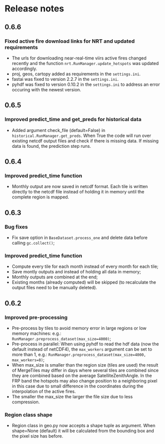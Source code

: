 # Release notes

<!-- do not remove -->
## 0.6.6

### Fixed active fire download links for NRT and updated requirements
- The urls for downloading near-real-time viirs active fires changed recently and the function `nrt.RunManager.update_hotspots` was updated accordingly.
- proj, geos, cartopy added as requirements in the `settings.ini`.
- fastai was fixed to version 2.2.7 in the `settings.ini`.
- pyhdf was fixed to version 0.10.2 in the `settings.ini` to address an error occuring with the newest version.

## 0.6.5

### Improved predict_time and get_preds for historical data
- Added argument check_file (default=False) in `historical.RunManager.get_preds`. When True the code will run over existing netcdf output files and check if there is missing data. If missing data is found, the prediction step runs. 

## 0.6.4

### Improved predict_time function
- Monthly output are now saved in netcdf format. Each tile is written directly to the netcdf file instead of holding it in memory until the complete region is mapped.


## 0.6.3

### Bug fixes
- Fix save option in `BaseDataset.process_one` and delete data before calling `gc.collect()`;

### Improved predict_time function
- Compute every tile for each month instead of every month for each tile;
- Save montly outputs and instead of holding all data in memory;
- Monthly outputs are combined at the end;
- Existing months (already computed) will be skipped (to recalculate the output files need to be manually deleted).

## 0.6.2

### Improved pre-processing
- Pre-process by tiles to avoid memory error in large regions or low memory machines: e.g.: `RunManager.preprocess_dataset(max_size=4000)`;
- Pre-process in parallel: When using pyhdf to read the hdf data (now the default instead of netCDF4), the `max_workers` argument can be set to more than 1, e.g.: `RunManager.preprocess_dataset(max_size=4000, max_workers=8)`;
- When max_size is smaller than the region size (tiles are used) the result of MergeTiles may differ in days where several tiles are combined since they are combined based on the average SatelliteZenithAngle. In the FRP band the hotspots may also change position to a neighboring pixel in this case due to small difference in the coordinates during the interpolation of the active fires.
- The smaller the max_size the larger the file size due to less compression. 

### Region class shape
- Region class in geo.py now accepts a shape tuple as argument. When shape=None (default) it will be calculated from the bounding box and the pixel size has before. 